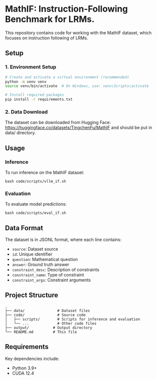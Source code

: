 # MathIF:  Instruction-Following Benchmark for LRMs.

This repository contains code for working with the MathIF dataset, which focuses on instruction following of LRMs.

## Setup

### 1. Environment Setup

```bash
# Create and activate a virtual environment (recommended)
python -m venv venv
source venv/bin/activate  # On Windows, use: venv\Scripts\activate

# Install required packages
pip install -r requirements.txt
```

### 2. Data Download

The dataset can be downloaded from Hugging Face: https://huggingface.co/datasets/TingchenFu/MathIF and should be put in data/ directory.

## Usage

### Inference

To run inference on the MathIF dataset:

```
bash code/scripts/vllm_if.sh
```

### Evaluation

To evaluate model predictions:

```
bash code/scripts/eval_if.sh
```

## Data Format

The dataset is in JSONL format, where each line contains:
- `source`: Dataset source
- `id`: Unique identifier
- `question`: Mathematical question
- `answer`: Ground truth answer
- `constraint_desc`: Description of constraints
- `constraint_name`: Type of constraint
- `constraint_args`: Constraint arguments

## Project Structure

```
.
├── data/               # Dataset files
├── code/               # Source code
│   ├── scripts/        # Scripts for inference and evaluation
│   └── ...             # Other code files
├── output/           # Output directory
└── README.md         # This file
```

## Requirements

Key dependencies include:
- Python 3.9+
- CUDA 12.4
